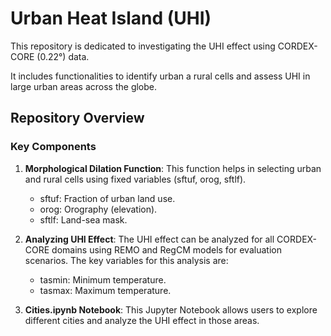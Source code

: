 # Urban Heat Island (UHI)


This repository is dedicated to investigating the UHI effect using CORDEX-CORE (0.22°) data.



It includes functionalities to identify urban a rural cells and assess UHI in large urban areas across the globe. 

## Repository Overview
### Key Components
1. **Morphological Dilation Function**: This function helps in selecting urban and rural cells using fixed variables (sftuf, orog, sftlf).

    - sftuf: Fraction of urban land use.
    - orog: Orography (elevation).
    - sftlf: Land-sea mask.

2. **Analyzing UHI Effect**: The UHI effect can be analyzed for all CORDEX-CORE domains using REMO and RegCM models for evaluation scenarios. The key variables for this analysis are:

    - tasmin: Minimum temperature.
    - tasmax: Maximum temperature.

3. **Cities.ipynb Notebook**: This Jupyter Notebook allows users to explore different cities and analyze the UHI effect in those areas.


